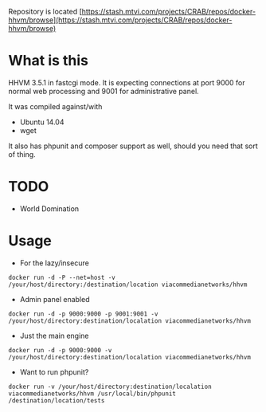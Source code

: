 Repository is located [https://stash.mtvi.com/projects/CRAB/repos/docker-hhvm/browse](https://stash.mtvi.com/projects/CRAB/repos/docker-hhvm/browse)

# What is this

HHVM 3.5.1 in fastcgi mode.  It is expecting connections at port 9000 for normal web processing and 9001 for administrative panel.

It was compiled against/with
* Ubuntu 14.04
* wget

It also has phpunit and composer support as well, should you need that sort of thing.

# TODO

* World Domination

# Usage

* For the lazy/insecure

`docker run -d -P --net=host -v /your/host/directory:/destination/location viacommedianetworks/hhvm`

* Admin panel enabled

`docker run -d -p 9000:9000 -p 9001:9001 -v /your/host/directory:destination/localation viacommedianetworks/hhvm`

* Just the main engine

`docker run -d -p 9000:9000 -v /your/host/directory:destination/localation viacommedianetworks/hhvm`

* Want to run phpunit?

`docker run -v /your/host/directory:destination/localation viacommedianetworks/hhvm /usr/local/bin/phpunit /destination/location/tests`


